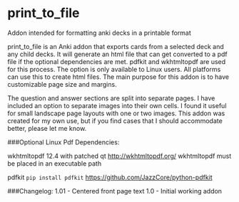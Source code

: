 # print_to_file
Addon intended for formatting anki decks in a printable format

print_to_file is an Anki addon that exports cards from a selected deck
and any child decks. It will generate an html file that can get
converted to a pdf file if the optional dependencies are met. pdfkit and
wkhtmltopdf are used for this process. The option is only available to
Linux users. All platforms can use this to create html files. The main
purpose for this addon is to have customizable page size and margins.

The question and answer sections are split into separate pages. I have
included an option to separate images into their own cells. I found it
useful for small landscape page layouts with one or two images. This
addon was created for my own use, but if you find cases that I should
accommodate better, please let me know.

###Optional Linux Pdf Dependencies:

wkhtmltopdf 12.4 with patched qt http://wkhtmltopdf.org/
wkhtmltopdf must be placed in an executable path

pdfkit `pip install pdfkit` https://github.com/JazzCore/python-pdfkit

###Changelog:
1.01 - Centered front page text
1.0 - Initial working addon
